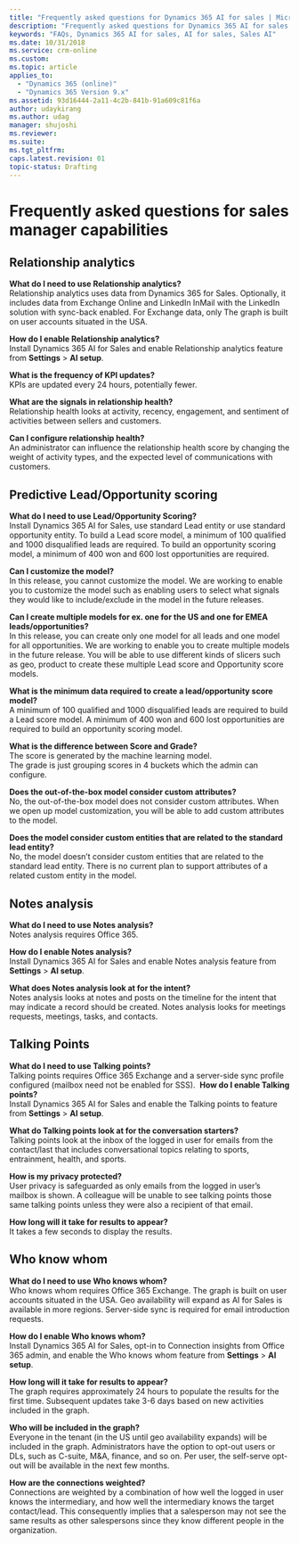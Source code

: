 ```yaml
---
title: "Frequently asked questions for Dynamics 365 AI for sales | MicrosoftDocs"
description: "Frequently asked questions for Dynamics 365 AI for sales seller capabilities"
keywords: "FAQs, Dynamics 365 AI for sales, AI for sales, Sales AI"
ms.date: 10/31/2018
ms.service: crm-online
ms.custom: 
ms.topic: article
applies_to:
  - "Dynamics 365 (online)"
  - "Dynamics 365 Version 9.x"
ms.assetid: 93d16444-2a11-4c2b-841b-91a609c81f6a
author: udaykirang
ms.author: udag
manager: shujoshi
ms.reviewer: 
ms.suite: 
ms.tgt_pltfrm: 
caps.latest.revision: 01
topic-status: Drafting
---
```


# Frequently asked questions for sales manager capabilities

## Relationship analytics

**What do I need to use Relationship analytics?​**<br>
Relationship analytics uses data from Dynamics 365 for Sales. Optionally, it includes data from Exchange Online and LinkedIn InMail with the LinkedIn solution with sync-back enabled. For Exchange data, only The graph is built on user accounts situated in the USA.​

**How do I enable Relationship analytics?​**<br>
Install Dynamics 365 AI for Sales and enable Relationship analytics feature from  **Settings** > **AI setup**.​

**What is the frequency of KPI updates?​**<br>
KPIs are updated every 24 hours, potentially fewer.​

**What are the signals in relationship health?​**<br>
Relationship health looks at activity, recency, engagement, and sentiment of activities between sellers and customers.​

**Can I configure relationship health?​**<br>
An administrator can influence the relationship health score by changing the weight of activity types, and the expected level of communications with customers.

## Predictive Lead/Opportunity scoring

**What do I need to use Lead/Opportunity Scoring?​**<br>
Install Dynamics 365 AI for Sales, use standard Lead entity or use standard opportunity entity​.
To build a Lead score model​, a minimum of 100 qualified and 1000 disqualified leads are required. 
To build an opportunity scoring model​, a minimum of 400 won and 600 lost opportunities are required. 

**Can I customize the model?​**<br>
In this release, you cannot customize the model. We are working to enable you to customize the model such as enabling users to select what signals they would like to include/exclude in the model​ in the future releases.

**Can I create multiple models for ex. one for the US and one for EMEA leads/opportunities?​**<br>
In this release, you can create only one model for all leads and one model for all opportunities. We are working to enable you to create multiple models in the future release. You will be able to use different kinds of slicers such as geo, product to create these multiple Lead score and Opportunity score models​.

**What is the minimum data required to create a lead/opportunity score model?​**<br>
A minimum of 100 qualified and 1000 disqualified leads are required to build a Lead score model. 
A minimum of 400 won and 600 lost opportunities are required to build an opportunity scoring model.​

**What is the difference between Score and Grade?​**<br>
The score is generated by the machine learning model. <br>
The grade is just grouping scores in 4 buckets which the admin can configure​.

**Does the out-of-the-box model consider custom attributes?​**<br>
No, the out-of-the-box model does not consider custom attributes. When we open up model customization, you will be able to add custom attributes to the model​.

**Does the model consider custom entities that are related to the standard lead entity?​**<br>
No, the model doesn’t consider custom entities that are related to the standard lead entity. There is no current plan to support attributes of a related custom entity in the model​.

## Notes analysis

**What do I need to use Notes analysis?​**<br>
Notes analysis requires Office 365.​

**How do I enable Notes analysis?​**<br>
Install Dynamics 365 AI for Sales and enable Notes analysis feature from **Settings** > **AI setup**.​

**What does Notes analysis look at for the intent?​**<br>
Notes analysis looks at notes and posts on the timeline for the intent that may indicate a record should be created. Notes analysis looks for meetings requests, meetings, tasks, and contacts.

## Talking Points

**What do I need to use Talking points?​**<br>
Talking points requires Office 365 Exchange and a server-side sync profile configured (mailbox need not be enabled for SSS).​
​
**How do I enable Talking points?​**<br>
Install Dynamics 365 AI for Sales and enable the Talking points to feature from **Settings** > **AI setup**.​

**What do Talking points look at for the conversation starters?​**<br>
Talking points look at the inbox of the logged in user for emails from the contact/last that includes conversational topics relating to sports, entrainment, health, and sports.​

**How is my privacy protected?​**<br>
User privacy is safeguarded as only emails from the logged in user’s mailbox is shown. A colleague will be unable to see talking points those same talking points unless they were also a recipient of that email.​

**How long will it take for results to appear?​**<br>
It takes a few seconds to display the results.​

## Who know whom

**What do I need to use Who knows whom?​**<br>
Who knows whom requires Office 365 Exchange. The graph is built on user accounts situated in the USA. Geo availability will expand as AI for Sales is available in more regions. Server-side sync is required for email introduction requests.​

**How do I enable Who knows whom?​**<br>
Install Dynamics 365 AI for Sales, opt-in to Connection insights from Office 365 admin, and enable the Who knows whom feature from **Settings** > **AI setup**.​

​**How long will it take for results to appear?**​<br>
The graph requires approximately 24 hours to populate the results for the first time. Subsequent updates take 3-6 days based on new activities included in the graph.​

**​Who will be included in the graph?​**<br>
Everyone in the tenant (in the US until geo availability expands) will be included in the graph. Administrators have the option to opt-out users or DLs, such as C-suite, M&A, finance, and so on. Per user, the self-serve opt-out will be available in the next few months.​

**​How are the connections weighted?**<br>
Connections are weighted by a combination of how well the logged in user knows the intermediary, and how well the intermediary knows the target contact/lead. This consequently implies that a salesperson may not see the same results as other salespersons since they know different people in the organization.